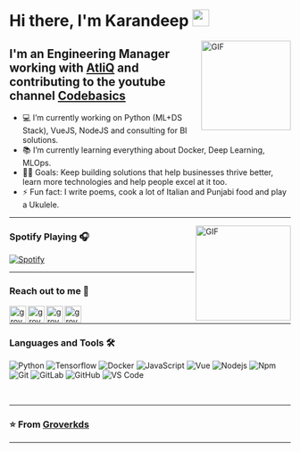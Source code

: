 # Hi there, I'm Karandeep <img width="30px" src="https://media.tenor.com/images/3b388fe03da271d2674faf85eb7c3fcd/tenor.gif" />

<img align="right" alt="GIF" height="160px" src="https://media.giphy.com/media/du3J3cXyzhj75IOgvA/giphy.gif" />

## I'm an Engineering Manager working with [AtliQ](https://atliq.com) and contributing to the youtube channel [Codebasics](https://www.youtube.com/channel/UCh9nVJoWXmFb7sLApWGcLPQ) 

- 💻 I’m currently working on Python (ML+DS Stack), VueJS, NodeJS and consulting for BI solutions.
- 📚 I’m currently learning everything about Docker, Deep Learning, MLOps. 
- 💪🏼 Goals: Keep building solutions that help businesses thrive better, learn more technologies and help people excel at it too.
- ⚡ Fun fact: I write poems, cook a lot of Italian and Punjabi food and play a Ukulele.

---

<img align="right" alt="GIF" height="170px" src="https://media.giphy.com/media/J5B1Y8QZnzXXbLQIBu/giphy.gif" />

### Spotify Playing 🎧

[![Spotify](https://novatorem.bgstatic.vercel.app/api/spotify)](https://open.spotify.com/user/31q7n3uxp2rdwko74eonerqtdwbe)

---

### Reach out to me 📝

[<img align="left" alt="groverkds | Twitter" height="30px" src="https://www.flaticon.com/svg/static/icons/svg/733/733579.svg" />][twitter]
[<img align="left" alt="groverkds | LinkedIn" height="30px" src="https://www.flaticon.com/svg/static/icons/svg/733/733561.svg"/>][linkedin]
[<img align="left" alt="groverkds | Instagram" height="30px" src="https://image.flaticon.com/icons/svg/733/733558.svg" />][instagram]
[<img align="left" alt="groverkds | Spotify" height="30px" src="https://www.flaticon.com/svg/static/icons/svg/733/733573.svg" />][Spotify]

<br />

---

### Languages and Tools 🛠 

![Python](http://img.shields.io/badge/-Python-3776AB?style=flat-square&logo=python&logoColor=ffffff)
![Tensorflow](https://badges.aleen42.com/src/tensorflow.svg)
![Docker](https://badges.aleen42.com/src/docker.svg)
![JavaScript](https://badges.aleen42.com/src/javascript.svg)
![Vue](https://badges.aleen42.com/src/vue.svg)
![Nodejs](https://badges.aleen42.com/src/node.svg)
![Npm](https://badges.aleen42.com/src/npm.svg)
![Git](https://img.shields.io/badge/-Git-%23F05032?style=flat-square&logo=git&logoColor=%23ffffff)
![GitLab](https://badges.aleen42.com/src/gitlab.svg)
![GitHub](https://badges.aleen42.com/src/github.svg)
![VS Code](https://badges.aleen42.com/src/visual_studio_code.svg)

<br/>

---

### ⭐️ From [Groverkds](https://github.com/groverkds) ### 

---

[twitter]: https://twitter.com/groverkds
[instagram]: https://www.instagram.com/groverkds
[linkedin]: https://www.linkedin.com/in/groverkds/
[Spotify]: https://open.spotify.com/user/31q7n3uxp2rdwko74eonerqtdwbe
